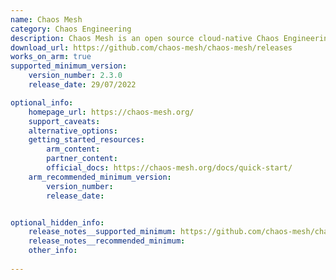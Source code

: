 ```yaml
---
name: Chaos Mesh
category: Chaos Engineering
description: Chaos Mesh is an open source cloud-native Chaos Engineering platform. It offers various types of fault simulation.
download_url: https://github.com/chaos-mesh/chaos-mesh/releases
works_on_arm: true
supported_minimum_version:
    version_number: 2.3.0
    release_date: 29/07/2022

optional_info:
    homepage_url: https://chaos-mesh.org/
    support_caveats:
    alternative_options:
    getting_started_resources:
        arm_content: 
        partner_content:  
        official_docs: https://chaos-mesh.org/docs/quick-start/
    arm_recommended_minimum_version:
        version_number: 
        release_date:


optional_hidden_info:
    release_notes__supported_minimum: https://github.com/chaos-mesh/chaos-mesh/releases/tag/v2.3.0
    release_notes__recommended_minimum:
    other_info: 
    
---
```

